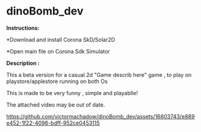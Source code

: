 # dinoBomb_dev

**Instructions:**

   *Download and install Corona SkD/Solar2D

   *Open main file on Corona Sdk Simulator



  **Description :**
  
   This a beta version for a casual 2d "Game describ here" 
   game , to play on playstore/applestore
   running on both Os

   This is made to be very funny , simple and playablle!

   The attached video may be out of date.


   

https://github.com/victormachadow/dinoBomb_dev/assets/16803743/e889e452-1f22-4096-bdff-952ce0453115

